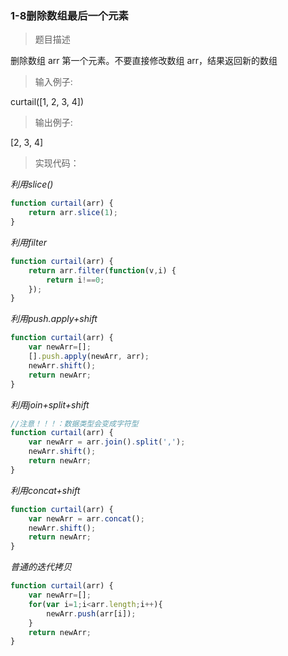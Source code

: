 ### 1-8删除数组最后一个元素

> 题目描述

删除数组 arr 第一个元素。不要直接修改数组 arr，结果返回新的数组 


>输入例子:

curtail([1, 2, 3, 4])

>输出例子:

[2, 3, 4]

> 实现代码：


*利用slice()*
``` js
function curtail(arr) {
    return arr.slice(1);
}
```

*利用filter*
``` js
function curtail(arr) {
    return arr.filter(function(v,i) {
        return i!==0;
    });
}
```

*利用push.apply+shift*
``` js
function curtail(arr) {
    var newArr=[];
    [].push.apply(newArr, arr);
    newArr.shift();
    return newArr;
}
```


*利用join+split+shift*
``` js    
//注意！！！：数据类型会变成字符型
function curtail(arr) {
    var newArr = arr.join().split(',');
    newArr.shift();
    return newArr;
}
```

*利用concat+shift*
``` js
function curtail(arr) {
    var newArr = arr.concat();
    newArr.shift();
    return newArr;
}
```

*普通的迭代拷贝*
``` js
function curtail(arr) {
    var newArr=[];
    for(var i=1;i<arr.length;i++){
        newArr.push(arr[i]);
    }
    return newArr;
}
```


